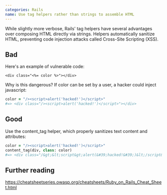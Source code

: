 ```yaml
---
categories: Rails
name: Use tag helpers rather than strings to assemble HTML
---
```


While slightly more verbose, Rails' tag helpers have several advantages over composing HTML directly via strings. Helpers automatically sanitize HTML, preventing code injection attacks called Cross-Site Scripting (XSS).

## Bad

Here's an example of vulnerable code:

```erb
<div class="<%= color %>"></div>
```

Why is this dangerous? If color can be set by a user, a hacker could inject javascript:

```ruby
color = "/><script>alert('hacked!')</script>"
#=> <div class="/><script>alert('hacked!')</script>"></div>
```

## Good

Use the content_tag helper, which properly sanitizes text content and attributes:

```ruby
color = "/><script>alert('hacked!')</script>"
content_tag(div, class: color)
#=> <div class="/&gt;&lt;script&gt;alert(&#39;hacked!&#39;)&lt;/script&gt;"></div>
```

## Further reading

https://cheatsheetseries.owasp.org/cheatsheets/Ruby_on_Rails_Cheat_Sheet.html
